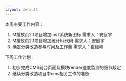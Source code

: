 ```yaml
---
layout: default
---
```


本周主要工作内容：

1. M播放页2.1项目增加ios7系统新图标  需求人：安庭宇
2. M播放页2.1项目增加统计hz代码    需求人：安庭宇
3. 确定分类改造参与时间及工作量    需求人：崔继峰 

下周工作计划：

1. 初步完成CMS前台页面及模块render速度监测的细节敲定
2. 继续分类改造项目中cms相关工作的准备

